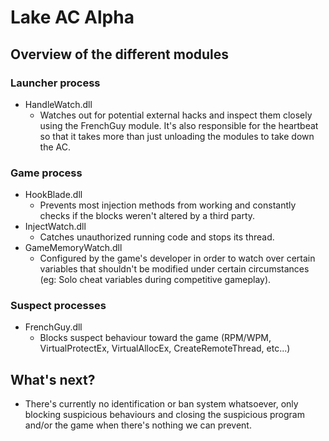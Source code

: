 # Lake AC Alpha

## Overview of the different modules

### Launcher process

- HandleWatch.dll
  - Watches out for potential external hacks and inspect them closely using the FrenchGuy module. It's also responsible for the heartbeat so that it takes more than just unloading the modules to take down the AC.

### Game process

- HookBlade.dll
  - Prevents most injection methods from working and constantly checks if the blocks weren't altered by a third party.
- InjectWatch.dll
  - Catches unauthorized running code and stops its thread.
- GameMemoryWatch.dll
  - Configured  by the game's developer in order to watch over certain variables that shouldn't be modified under certain circumstances (eg: Solo cheat variables during competitive gameplay).

### Suspect processes

- FrenchGuy.dll
  - Blocks suspect behaviour toward the game (RPM/WPM, VirtualProtectEx, VirtualAllocEx, CreateRemoteThread, etc...)

## What's next?

- There's currently no identification or ban system whatsoever, only blocking suspicious behaviours and closing the suspicious program and/or the game when there's nothing we can prevent.